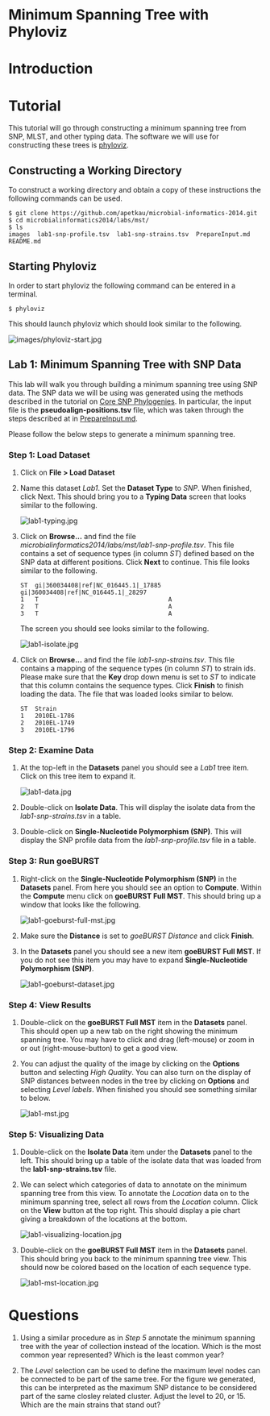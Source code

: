 Minimum Spanning Tree with Phyloviz
===================================

Introduction
============

Tutorial
========

This tutorial will go through constructing a minimum spanning tree from SNP, MLST, and other typing data.  The software we will use for constructing these trees is [phyloviz](http://www.phyloviz.net).

Constructing a Working Directory
--------------------------------

To construct a working directory and obtain a copy of these instructions the following commands can be used.

	$ git clone https://github.com/apetkau/microbial-informatics-2014.git
	$ cd microbialinformatics2014/labs/mst/
	$ ls
	images  lab1-snp-profile.tsv  lab1-snp-strains.tsv  PrepareInput.md  README.md

Starting Phyloviz
-----------------

In order to start phyloviz the following command can be entered in a terminal.

	$ phyloviz

This should launch phyloviz which should look similar to the following.

![images/phyloviz-start.jpg](images/phyloviz-start.jpg)

Lab 1: Minimum Spanning Tree with SNP Data
------------------------------------------

This lab will walk you through building a minimum spanning tree using SNP data.  The SNP data we will be using was generated using the methods described in the tutorial on [Core SNP Phylogenies](https://github.com/apetkau/microbial-informatics-2014/tree/master/labs/core-snp).  In particular, the input file is the __pseudoalign-positions.tsv__ file, which was taken through the steps described at in [PrepareInput.md](PrepareInput.md).

Please follow the below steps to generate a minimum spanning tree.

### Step 1: Load Dataset

1. Click on **File > Load Dataset**

2. Name this dataset *Lab1*.  Set the **Dataset Type** to *SNP*.  When finished, click Next.  This should bring you to a **Typing Data** screen that looks similar to the following.

   ![lab1-typing.jpg](images/lab1-typing.jpg)

3. Click on **Browse...** and find the file *microbialinformatics2014/labs/mst/lab1-snp-profile.tsv*.  This file contains a set of sequence types (in column *ST*) defined based on the SNP data at different positions.  Click **Next** to continue.  This file looks similar to the following.

	```	
	ST  gi|360034408|ref|NC_016445.1|_17885  gi|360034408|ref|NC_016445.1|_28297
	1   T                                    A
	2   T                                    A
	3   T                                    A
	```
	
   The screen you should see looks similar to the following.

   ![lab1-isolate.jpg](images/lab1-isolate.jpg)

4. Click on **Browse...** and find the file *lab1-snp-strains.tsv*.  This file contains a mapping of the sequence types (in column *ST*) to strain ids.  Please make sure that the **Key** drop down menu is set to *ST* to indicate that this column contains the sequence types.  Click **Finish** to finish loading the data.  The file that was loaded looks similar to below.
	
	```
	ST  Strain
	1   2010EL-1786
	2   2010EL-1749
	3   2010EL-1796
	```
	
### Step 2: Examine Data

1. At the top-left in the **Datasets** panel you should see a *Lab1* tree item.  Click on this tree item to expand it.

   ![lab1-data.jpg](images/lab1-data.jpg)

2. Double-click on **Isolate Data**.  This will display the isolate data from the *lab1-snp-strains.tsv* in a table.

3. Double-click on **Single-Nucleotide Polymorphism (SNP)**.  This will display the SNP profile data from the *lab1-snp-profile.tsv* file in a table.

### Step 3: Run goeBURST

1. Right-click on the **Single-Nucleotide Polymorphism (SNP)** in the **Datasets** panel.  From here you should see an option to **Compute**.  Within the **Compute** menu click on **goeBURST Full MST**.  This should bring up a window that looks like the following.

   ![lab1-goeburst-full-mst.jpg](images/lab1-goeburst-full-mst.jpg)

2. Make sure the **Distance** is set to *goeBURST Distance* and click **Finish**.

3. In the **Datasets** panel you should see a new item **goeBURST Full MST**.  If you do not see this item you may have to expand **Single-Nucleotide Polymorphism (SNP)**.

   ![lab1-goeburst-dataset.jpg](images/lab1-goeburst-dataset.jpg)

### Step 4: View Results

1. Double-click on the **goeBURST Full MST** item in the **Datasets** panel.  This should open up a new tab on the right showing the minimum spanning tree.  You may have to click and drag (left-mouse) or zoom in or out (right-mouse-button) to get a good view.

2. You can adjust the quality of the image by clicking on the **Options** button and selecting *High Quality*.  You can also turn on the display of SNP distances between nodes in the tree by clicking on **Options** and selecting *Level labels*.  When finished you should see something similar to below.

   ![lab1-mst.jpg](images/lab1-mst.jpg)

### Step 5: Visualizing Data

1. Double-click on the **Isolate Data** item under the **Datasets** panel to the left.  This should bring up a table of the isolate data that was loaded from the **lab1-snp-strains.tsv** file.

2. We can select which categories of data to annotate on the minimum spanning tree from this view.  To annotate the *Location* data on to the minimum spanning tree, select all rows from the *Location* column.  Click on the **View** button at the top right.  This should display a pie chart giving a breakdown of the locations at the bottom.

   ![lab1-visualizing-location.jpg](images/lab1-visualizing-location.jpg)

3. Double-click on the **goeBURST Full MST** item in the **Datasets** panel.  This should bring you back to the minimum spanning tree view.  This should now be colored based on the location of each sequence type.

   ![lab1-mst-location.jpg](images/lab1-mst-location.jpg)

Questions
=========

1. Using a similar procedure as in *Step 5* annotate the minimum spanning tree with the year of collection instead of the location.  Which is the most common year represented?  Which is the least common year?

2. The *Level* selection can be used to define the maximum level nodes can be connected to be part of the same tree.  For the figure we generated, this can be interpreted as the maximum SNP distance to be considered part of the same closley related cluster.  Adjust the level to 20, or 15.  Which are the main strains that stand out?
